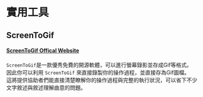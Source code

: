 # 實用工具

## ScreenToGif
#### [ScreenToGif Offical Website](https://www.screentogif.com/)
`ScreenToGif`是一款優秀免費的開源軟體，可以進行螢幕錄影並存成Gif等格式。    
因此你可以利用 `ScreenToGif` 來直接錄製你的操作過程，並直接存為Gif圖檔。   
這將提供協助者們能直接清楚瞭解你的操作過程與完整的執行狀況，可以省下不少文字敘述與敘述理解曲意的問題。